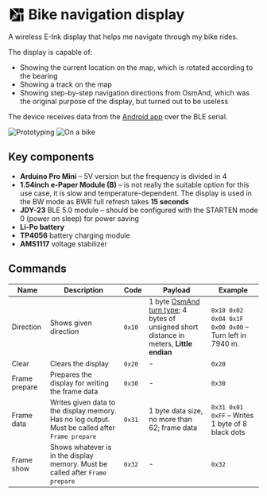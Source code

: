 # <img src="https://github.com/Radiokot/osmand-display-app/raw/main/app/src/main/res/mipmap-hdpi/ic_launcher.png" alt="Icon" style="vertical-align: bottom; height: 1.2em;"/> Bike navigation display
A wireless E-Ink display that helps me navigate through my bike rides.

The display is capable of:
- Showing the current location on the map, which is rotated according to the bearing
- Showing a track on the map
- Showing step-by-step navigation directions from OsmAnd, which was the original purpose of the display, but turned out to be useless

The device receives data from the [Android app](https://github.com/Radiokot/osmand-display-app) over the BLE serial.

<p float="left">
  <img src="https://user-images.githubusercontent.com/5675681/210539138-c739653d-2bbe-474f-b061-48d86704e82c.png" width="400" alt="Prototyping"/>
  <img src="https://user-images.githubusercontent.com/5675681/212536029-b758ba95-dd6e-4a5c-be77-41d6c6c35408.png" width="225" alt="On a bike"/>
</p>

## Key components
- **Arduino Pro Mini** – 5V version but the frequency is divided in 4
- **1.54inch e-Paper Module (B)** – is not really the suitable option for this use case, it is slow and temperature-dependent. The display is used in the BW mode as BWR full refresh takes **15 seconds**
- **JDY-23** BLE 5.0 module – should be configured with the STARTEN mode 0 (power on sleep) for power saving
- **Li-Po battery**
- **TP4056** battery charging module
- **AMS1117** voltage stabilizer

## Commands
| Name | Description | Code | Payload | Example |
| -----|-------------|------|---------|---------|
|Direction|Shows given direction|`0x10`|1 byte [OsmAnd turn type](https://github.com/osmandapp/OsmAnd/blob/master/OsmAnd-java/src/main/java/net/osmand/router/TurnType.java); 4 bytes of unsigned short distance in meters, **Little endian**| `0x10 0x02 0x04 0x1F 0x00 0x00` – Turn left in 7940 m.|
|Clear|Clears the display|`0x20`|-|`0x20`|
|Frame prepare|Prepares the display for writing the frame data|`0x30`|-|`0x30`|
|Frame data|Writes given data to the display memory. Has no log output. Must be called after `Frame prepare`|`0x31`|1 byte data size, no more than 62; frame data|`0x31 0x01 0xFF` – Writes 1 byte of 8 black dots|
|Frame show|Shows whatever is in the display memory. Must be called after `Frame prepare`|`0x32`|-|`0x32`|
